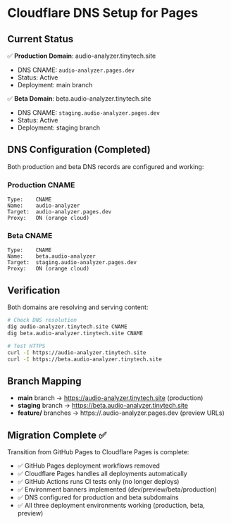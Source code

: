 # Cloudflare DNS Setup for Pages

## Current Status

✅ **Production Domain**: audio-analyzer.tinytech.site
- DNS CNAME: `audio-analyzer.pages.dev`
- Status: Active
- Deployment: main branch

✅ **Beta Domain**: beta.audio-analyzer.tinytech.site
- DNS CNAME: `staging.audio-analyzer.pages.dev`
- Status: Active
- Deployment: staging branch

## DNS Configuration (Completed)

Both production and beta DNS records are configured and working:

### Production CNAME
```
Type:    CNAME
Name:    audio-analyzer
Target:  audio-analyzer.pages.dev
Proxy:   ON (orange cloud)
```

### Beta CNAME
```
Type:    CNAME
Name:    beta.audio-analyzer
Target:  staging.audio-analyzer.pages.dev
Proxy:   ON (orange cloud)
```

## Verification

Both domains are resolving and serving content:

```bash
# Check DNS resolution
dig audio-analyzer.tinytech.site CNAME
dig beta.audio-analyzer.tinytech.site CNAME

# Test HTTPS
curl -I https://audio-analyzer.tinytech.site
curl -I https://beta.audio-analyzer.tinytech.site
```

## Branch Mapping

- **main** branch → https://audio-analyzer.tinytech.site (production)
- **staging** branch → https://beta.audio-analyzer.tinytech.site
- **feature/** branches → https://<commit-id>.audio-analyzer.pages.dev (preview URLs)

## Migration Complete ✅

Transition from GitHub Pages to Cloudflare Pages is complete:

- ✅ GitHub Pages deployment workflows removed
- ✅ Cloudflare Pages handles all deployments automatically
- ✅ GitHub Actions runs CI tests only (no longer deploys)
- ✅ Environment banners implemented (dev/preview/beta/production)
- ✅ DNS configured for production and beta subdomains
- ✅ All three deployment environments working (production, beta, preview)
